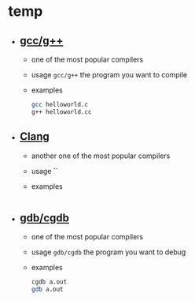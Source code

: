 # temp

- ## [gcc/g++](Tabs/Programming/gcc-g++.md)

  - one of the most popular compilers
  - usage `gcc/g++` the program you want to compile
  - examples

    ```bash
    gcc helloworld.c
    g++ helloworld.cc
    ```

- ## [Clang](http://manpages.ubuntu.com/manpages/jammy/en/man3/Clang.3.html)

  - another one of the most popular compilers
  - usage ``
  - examples

    ```bash

    ```

- ## [gdb/cgdb](Tabs/Programming/gdb-cgdb.md)

  - one of the most popular compilers
  - usage `gdb/cgdb` the program you want to debug
  - examples

    ```bash
    cgdb a.out
    gdb a.out
    ```
